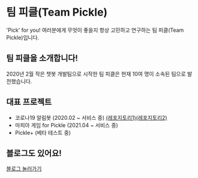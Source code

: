 # 팀 피클(Team Pickle)
'Pick' for you! 여러분에게 무엇이 좋을지 항상 고민하고 연구하는 팀 피클(Team Pickle)입니다.  

## 팀 피클을 소개합니다!
2020년 2월 작은 챗봇 개발팀으로 시작한 팀 피클은 현재 10여 명이 소속된 팀으로 발전했습니다.<br>

## 대표 프로젝트
 * 코로나19 알림봇 (2020.02 ~ 서비스 중) [(레포지토리1)](https://github.com/TeamPickle/covid19-v2)[(레포지토리2)](https://github.com/TeamPickle/covid19-v3)
 * 마피아 게임 for Pickle (2021.04 ~ 서비스 중)
 * Pickle+ (베타 테스트 중)

## 블로그도 있어요!
[블로그 놀러가기](https://blog.tpk.kr/)
